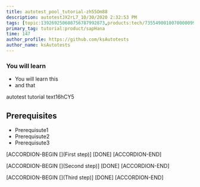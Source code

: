 ```yaml
---
title: autotest_pool_tutorial-zh55Om88
description: autotestJX2rL7_10/30/2020 2:32:53 PM
tags: [topic:139269250608756787992873,products:tech/73554900100700000996,tutorial:experience/advanced]
primary_tag: tutorial:product/sapHana
time: 147
author_profile: https://github.com/ksAutotests
author_name: ksAutotests
---
```

### You will learn
- You will learn this
- and that

autotest tutorial text16hCY5

## Prerequisites
- Prerequisute1
- Prerequisute2
- Prerequisute3

[ACCORDION-BEGIN [](First step)]
[DONE]
[ACCORDION-END]

[ACCORDION-BEGIN [](Second step)]
[DONE]
[ACCORDION-END]

[ACCORDION-BEGIN [](Third step)]
[DONE]
[ACCORDION-END]

